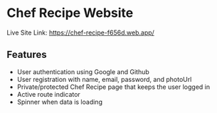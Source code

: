 # Chef Recipe Website

Live Site Link: https://chef-recipe-f656d.web.app/

## Features

- User authentication using Google and Github
- User registration with name, email, password, and photoUrl
- Private/protected Chef Recipe page that keeps the user logged in
- Active route indicator
- Spinner when data is loading
